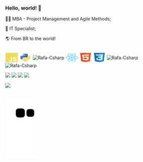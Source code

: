 ### Hello, world! 👋

👨‍🎓 MBA - Project Management and Agile Methods; <p>
🎯 IT Specialist; <p>
🌎 From BR to the world! <p>


<div style="display: inline_block"><br>
  <img align="center" alt="Rafa-Js" height="30" width="40" src="https://raw.githubusercontent.com/devicons/devicon/master/icons/javascript/javascript-plain.svg">
  <img align="center" alt="Rafa-Python" height="30" width="40" src="https://raw.githubusercontent.com/devicons/devicon/master/icons/python/python-original.svg">
  <img align="center" alt="Rafa-Csharp" height="30" width="40" src="https://cdn.jsdelivr.net/gh/devicons/devicon/icons/django/django-plain.svg" />
  <img align="center" alt="Rafa-React" height="30" width="40" src="https://raw.githubusercontent.com/devicons/devicon/master/icons/react/react-original.svg">
  <img align="center" alt="Rafa-HTML" height="30" width="40" src="https://raw.githubusercontent.com/devicons/devicon/master/icons/html5/html5-original.svg">
  <img align="center" alt="Rafa-CSS" height="30" width="40" src="https://raw.githubusercontent.com/devicons/devicon/master/icons/css3/css3-original.svg">
  <img align="center" alt="Rafa-Csharp" height="30" width="40" src="https://cdn.jsdelivr.net/gh/devicons/devicon/icons/nodejs/nodejs-original.svg">
  <img align="center" alt="Rafa-Csharp" height="30" width="40" src="https://cdn.jsdelivr.net/gh/devicons/devicon/icons/github/github-original.svg">          
</div>
<p>
<div align="left"
  <a href="https://www.linkedin.com/in/danielsruas/">
</div>
<p>
<div> 
<a href="https://www.linkedin.com/in/danielsruas/" target="_blank"><img src="https://img.shields.io/badge/-LinkedIn-%230077B5?style=for-the-badge&logo=linkedin&logoColor=white" target="_blank"></a> 
  <a href="https://www.instagram.com/rruasdaniel/" target="_blank"><img src="https://img.shields.io/badge/-Instagram-%23E4405F?style=for-the-badge&logo=instagram&logoColor=white" target="_blank"></a>
 	<a href="https://www.twitch.tv/aka_starboyrj" target="_blank"><img src="https://img.shields.io/badge/Twitch-9146FF?style=for-the-badge&logo=twitch&logoColor=white" target="_blank"></a>
  <a href="[![](https://mermaid.ink/img/pako:eNqFU8Fu2zAM_RVCwIAOcBrHqZ3Et81N2wHrGmC5bMiFs9lUqy0FkpwlLfo1OxQdsFM_wT822k6aNe0wHgyR0iP5HulbkeqMRCzmqJybKWBz0uUEkxyVhozgmCyppc6XsiDlmlCCxpA0CB2YmOpxJQttoecDI2ybI0NHJ9oU6AC-sLVRXEm7jb7ZxNqvpdRJraC5re6rnxoIxlmZtk77aFI92s75-3fdsV1QKjGXN5u30-ohVTJFaCwO_CD0IFi3sKQ0VsOJVKiqe7SQaLPQBp1csrO1GhN50NtgJkbPDRZYs_0oMzINFsYrSssa-IQZ7jD7QiVaueq3KjX8ZZveev76Nfr7KbiNS2ktX2HevpwalIoIDs7L3DGltLl7C89qIGdbEivgB0e7_hLNo1aYaQPTD91Tsq6Wjglyle_ktH1Fu1My1S_FWrebsEDjsG1tj9PAg_5WB2k4m5HYPSPM2F3KmgHsQfr-DpJ0PtKScjhIphfdZHzxnM8O0t919h_hyFq91ewTuR_aXEs1h7F1PPnqYS5T_SL9s8Gc13mYBKS6eJq7ti8wvDRH_1iAM_wmc5lhRhY-axZR2m2ZLfEJCypTudjsMa-MpfxK2-ZUT7gpuVErXAtPzI3MROxMSZ4oiP-W2hW3dbqZcFdU0EzEfMzQXM_ETN0xZoHqq9bFFmZ0Ob8S8SXmlr1yUf-sxxLrhX-KGlK89YkulRPxkT9okoj4VqxE3BkGh1HUC8PhaDQMI38QeWIt4iAMDkfRIAqiYdQP-dC_88RNU9c_HEahPxgxKBqEAePu_gBcyWGd?type=png)](https://mermaid.live/edit#pako:eNqFU8Fu2zAM_RVCwIAOcBrHqZ3Et81N2wHrGmC5bMiFs9lUqy0FkpwlLfo1OxQdsFM_wT822k6aNe0wHgyR0iP5HulbkeqMRCzmqJybKWBz0uUEkxyVhozgmCyppc6XsiDlmlCCxpA0CB2YmOpxJQttoecDI2ybI0NHJ9oU6AC-sLVRXEm7jb7ZxNqvpdRJraC5re6rnxoIxlmZtk77aFI92s75-3fdsV1QKjGXN5u30-ohVTJFaCwO_CD0IFi3sKQ0VsOJVKiqe7SQaLPQBp1csrO1GhN50NtgJkbPDRZYs_0oMzINFsYrSssa-IQZ7jD7QiVaueq3KjX8ZZveev76Nfr7KbiNS2ktX2HevpwalIoIDs7L3DGltLl7C89qIGdbEivgB0e7_hLNo1aYaQPTD91Tsq6Wjglyle_ktH1Fu1My1S_FWrebsEDjsG1tj9PAg_5WB2k4m5HYPSPM2F3KmgHsQfr-DpJ0PtKScjhIphfdZHzxnM8O0t919h_hyFq91ewTuR_aXEs1h7F1PPnqYS5T_SL9s8Gc13mYBKS6eJq7ti8wvDRH_1iAM_wmc5lhRhY-axZR2m2ZLfEJCypTudjsMa-MpfxK2-ZUT7gpuVErXAtPzI3MROxMSZ4oiP-W2hW3dbqZcFdU0EzEfMzQXM_ETN0xZoHqq9bFFmZ0Ob8S8SXmlr1yUf-sxxLrhX-KGlK89YkulRPxkT9okoj4VqxE3BkGh1HUC8PhaDQMI38QeWIt4iAMDkfRIAqiYdQP-dC_88RNU9c_HEahPxgxKBqEAePu_gBcyWGd)" target="_blank"><img src="https://img.shields.io/badge/Twitch-9146FF?style=for-the-badge&logo=twitch&logoColor=white" target="_blank"></a>

  [![](https://mermaid.ink/img/pako:eNqFU8Fu2zAM_RVCwIAOcBrHqZ3Et81N2wHrGmC5bMiFs9lUqy0FkpwlLfo1OxQdsFM_wT822k6aNe0wHgyR0iP5HulbkeqMRCzmqJybKWBz0uUEkxyVhozgmCyppc6XsiDlmlCCxpA0CB2YmOpxJQttoecDI2ybI0NHJ9oU6AC-sLVRXEm7jb7ZxNqvpdRJraC5re6rnxoIxlmZtk77aFI92s75-3fdsV1QKjGXN5u30-ohVTJFaCwO_CD0IFi3sKQ0VsOJVKiqe7SQaLPQBp1csrO1GhN50NtgJkbPDRZYs_0oMzINFsYrSssa-IQZ7jD7QiVaueq3KjX8ZZveev76Nfr7KbiNS2ktX2HevpwalIoIDs7L3DGltLl7C89qIGdbEivgB0e7_hLNo1aYaQPTD91Tsq6Wjglyle_ktH1Fu1My1S_FWrebsEDjsG1tj9PAg_5WB2k4m5HYPSPM2F3KmgHsQfr-DpJ0PtKScjhIphfdZHzxnM8O0t919h_hyFq91ewTuR_aXEs1h7F1PPnqYS5T_SL9s8Gc13mYBKS6eJq7ti8wvDRH_1iAM_wmc5lhRhY-axZR2m2ZLfEJCypTudjsMa-MpfxK2-ZUT7gpuVErXAtPzI3MROxMSZ4oiP-W2hW3dbqZcFdU0EzEfMzQXM_ETN0xZoHqq9bFFmZ0Ob8S8SXmlr1yUf-sxxLrhX-KGlK89YkulRPxkT9okoj4VqxE3BkGh1HUC8PhaDQMI38QeWIt4iAMDkfRIAqiYdQP-dC_88RNU9c_HEahPxgxKBqEAePu_gBcyWGd?type=png)](https://mermaid.live/edit#pako:eNqFU8Fu2zAM_RVCwIAOcBrHqZ3Et81N2wHrGmC5bMiFs9lUqy0FkpwlLfo1OxQdsFM_wT822k6aNe0wHgyR0iP5HulbkeqMRCzmqJybKWBz0uUEkxyVhozgmCyppc6XsiDlmlCCxpA0CB2YmOpxJQttoecDI2ybI0NHJ9oU6AC-sLVRXEm7jb7ZxNqvpdRJraC5re6rnxoIxlmZtk77aFI92s75-3fdsV1QKjGXN5u30-ohVTJFaCwO_CD0IFi3sKQ0VsOJVKiqe7SQaLPQBp1csrO1GhN50NtgJkbPDRZYs_0oMzINFsYrSssa-IQZ7jD7QiVaueq3KjX8ZZveev76Nfr7KbiNS2ktX2HevpwalIoIDs7L3DGltLl7C89qIGdbEivgB0e7_hLNo1aYaQPTD91Tsq6Wjglyle_ktH1Fu1My1S_FWrebsEDjsG1tj9PAg_5WB2k4m5HYPSPM2F3KmgHsQfr-DpJ0PtKScjhIphfdZHzxnM8O0t919h_hyFq91ewTuR_aXEs1h7F1PPnqYS5T_SL9s8Gc13mYBKS6eJq7ti8wvDRH_1iAM_wmc5lhRhY-axZR2m2ZLfEJCypTudjsMa-MpfxK2-ZUT7gpuVErXAtPzI3MROxMSZ4oiP-W2hW3dbqZcFdU0EzEfMzQXM_ETN0xZoHqq9bFFmZ0Ob8S8SXmlr1yUf-sxxLrhX-KGlK89YkulRPxkT9okoj4VqxE3BkGh1HUC8PhaDQMI38QeWIt4iAMDkfRIAqiYdQP-dC_88RNU9c_HEahPxgxKBqEAePu_gBcyWGd)
 
  ##
  
  ![Snake animation](https://github.com/daniboyr/daniboyr/blob/output/github-contribution-grid-snake.svg)
